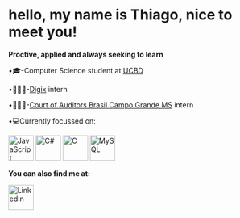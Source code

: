 # hello, my name is Thiago, nice to meet you!
**Proctive, applied and always seeking to learn**

•🎓-Computer Science student at [UCBD](https://site.ucdb.br/)

•👨🏻‍💻-[Digix](https://digix.com.br/) intern

•🧑🏻‍⚖️-[Court of Auditors Brasil Campo Grande MS](https://www.tce.ms.gov.br/home) intern



•💻Currently focussed on:

<img src="https://cdn.jsdelivr.net/gh/devicons/devicon@latest/icons/javascript/javascript-original.svg" alt="JavaScript" width="50" height="50" /> <img src="https://cdn.jsdelivr.net/gh/devicons/devicon@latest/icons/csharp/csharp-original.svg" alt="C#" width="50" height="50" /> <img src="https://cdn.jsdelivr.net/gh/devicons/devicon@latest/icons/c/c-original.svg" alt="C" width="50" height="50" /> <img src="https://cdn.jsdelivr.net/gh/devicons/devicon@latest/icons/mysql/mysql-original.svg" alt="MySQL" width="50" height="50" />



**You can also find me at:**

<a href="https://www.linkedin.com/in/thiago-carassini-5b108a323?utm_source=share&utm_campaign=share_via&utm_content=profile&utm_medium=ios_app" target="_blank">
    <img src="https://cdn.jsdelivr.net/gh/devicons/devicon@latest/icons/linkedin/linkedin-original.svg" alt="LinkedIn" width="50" height="50" />
</a>



          
          
